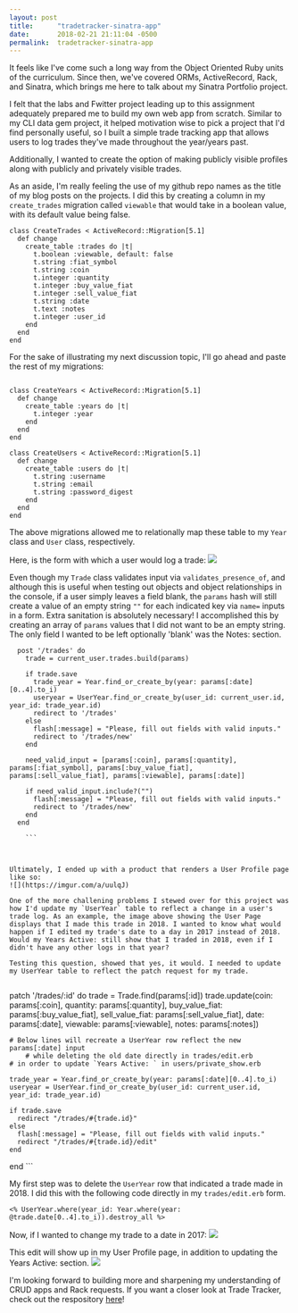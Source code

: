 ```yaml
---
layout: post
title:      "tradetracker-sinatra-app"
date:       2018-02-21 21:11:04 -0500
permalink:  tradetracker-sinatra-app
---
```


It feels like I've come such a long way from the Object Oriented Ruby units of the curriculum. Since then, we've covered ORMs, ActiveRecord, Rack, and Sinatra, which brings me here to talk about my Sinatra Portfolio project.

I felt that the labs and Fwitter project leading up to this assignment adequately prepared me to build my own web app from scratch. Similar to my CLI data gem project, it helped motivation wise to pick a project that I'd find personally useful, so I built a simple trade tracking app that allows users to log trades they've made throughout the year/years past.

Additionally, I wanted to create the option of making publicly visible profiles along with publicly and privately visible trades.

As an aside, I'm really feeling the use of my github repo names as the title of my blog posts on the projects. I did this by creating a column in my `create_trades` migration called `viewable` that would take in a boolean value, with its default value being false.

```
class CreateTrades < ActiveRecord::Migration[5.1]
  def change
    create_table :trades do |t|
      t.boolean :viewable, default: false
      t.string :fiat_symbol
      t.string :coin
      t.integer :quantity
      t.integer :buy_value_fiat
      t.integer :sell_value_fiat
      t.string :date
      t.text :notes
      t.integer :user_id
    end
  end
end

```

For the sake of illustrating my next discussion topic, I'll go ahead and paste the rest of my migrations:

```

class CreateYears < ActiveRecord::Migration[5.1]
  def change
    create_table :years do |t|
      t.integer :year
    end
  end
end

class CreateUsers < ActiveRecord::Migration[5.1]
  def change
    create_table :users do |t|
      t.string :username
      t.string :email
      t.string :password_digest
    end
  end
end

```

The above migrations allowed me to relationally map these table to my `Year` class and `User` class, respectively.

Here, is the form with which a user would log a trade:
![](https://imgur.com/CGLa6vX)

Even though my `Trade` class validates input via `validates_presence_of`, and although this is useful when testing out objects and object relationships in the console, if a user simply leaves a field blank, the `params` hash will still create a value of an empty string `""` for each indicated key via `name=` inputs in a form. Extra sanitation is absolutely necessary! I accomplished this by creating an array of `params` values that I did not want to be an empty string. The only field I wanted to be left optionally 'blank' was the Notes: section.

``` 
  post '/trades' do
    trade = current_user.trades.build(params)
		
    if trade.save
      trade_year = Year.find_or_create_by(year: params[:date][0..4].to_i)
      useryear = UserYear.find_or_create_by(user_id: current_user.id, year_id: trade_year.id)
      redirect to '/trades'
    else
      flash[:message] = "Please, fill out fields with valid inputs."
      redirect to '/trades/new'
    end
		
    need_valid_input = [params[:coin], params[:quantity], params[:fiat_symbol], params[:buy_value_fiat], params[:sell_value_fiat], params[:viewable], params[:date]]
		
    if need_valid_input.include?("")
      flash[:message] = "Please, fill out fields with valid inputs."
      redirect to '/trades/new'
    end
  end
	
	```



Ultimately, I ended up with a product that renders a User Profile page like so:
![](https://imgur.com/a/uulqJ)

One of the more challening problems I stewed over for this project was how I'd update my `UserYear` table to reflect a change in a user's trade log. As an example, the image above showing the User Page displays that I made this trade in 2018. I wanted to know what would happen if I edited my trade's date to a day in 2017 instead of 2018. Would my Years Active: still show that I traded in 2018, even if I didn't have any other logs in that year?

Testing this question, showed that yes, it would. I needed to update my UserYear table to reflect the patch request for my trade.


```
patch '/trades/:id' do
    trade = Trade.find(params[:id])
    trade.update(coin: params[:coin], quantity: params[:quantity], buy_value_fiat: params[:buy_value_fiat], sell_value_fiat: params[:sell_value_fiat], date: params[:date], viewable: params[:viewable], notes: params[:notes])
		
    # Below lines will recreate a UserYear row reflect the new params[:date] input
		# while deleting the old date directly in trades/edit.erb
    # in order to update `Years Active: ` in users/private_show.erb
		
    trade_year = Year.find_or_create_by(year: params[:date][0..4].to_i)
    useryear = UserYear.find_or_create_by(user_id: current_user.id, year_id: trade_year.id)

    if trade.save
      redirect "/trades/#{trade.id}"
    else
      flash[:message] = "Please, fill out fields with valid inputs."
      redirect "/trades/#{trade.id}/edit"
    end
  end
	```

My first step was to delete the `UserYear` row that indicated a trade made in 2018. I did this with the following code directly in my `trades/edit.erb` form.

```
<% UserYear.where(year_id: Year.where(year: @trade.date[0..4].to_i)).destroy_all %>
```

Now, if I wanted to change my trade to a date in 2017:
![](https://imgur.com/a/kLOxz)

This edit will show up in my User Profile page, in addition to updating the Years Active: section.
![](https://imgur.com/a/EelU8)

I'm looking forward to building more and sharpening my understanding of CRUD apps and Rack requests. If you want a closer look at Trade Tracker, check out the respository [here](https://github.com/rh24/tradetracker-sinatra-app)!

